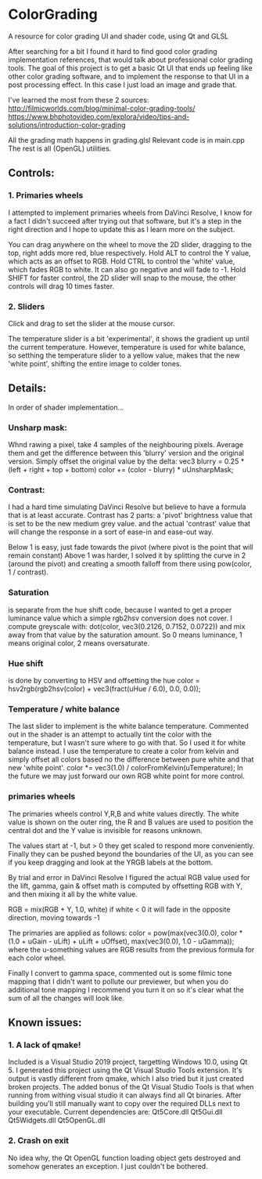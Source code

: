 # ColorGrading
A resource for color grading UI and shader code, using Qt and GLSL

After searching for a bit I found it hard to find good color grading implementation references, that would talk about professional color grading tools.
The goal of this project is to get a basic Qt UI that ends up feeling like other color grading software, and to implement the response
to that UI in a post processing effect. In this case I just load an image and grade that.

I've learned the most from these 2 sources:
http://filmicworlds.com/blog/minimal-color-grading-tools/
https://www.bhphotovideo.com/explora/video/tips-and-solutions/introduction-color-grading

All the grading math happens in grading.glsl
Relevant code is in main.cpp
The rest is all (OpenGL) utilities.

## Controls:
### 1. Primaries wheels
I attempted to implement primaries wheels from DaVinci Resolve, I know for a fact I didn't succeed after trying out that software,
but it's a step in the right direction and I hope to update this as I learn more on the subject.

You can drag anywhere on the wheel to move the 2D slider, dragging to the top, right adds more red, blue respectively.
Hold ALT to control the Y value, which acts as an offset to RGB.
Hold CTRL to control the 'white' value, which fades RGB to white. It can also go negative and will fade to -1.
Hold SHIFT for faster control, the 2D slider will snap to the mouse, the other controls will drag 10 times faster.

### 2. Sliders
Click and drag to set the slider at the mouse cursor.

The temperature slider is a bit 'experimental', it shows the gradient up until the current temperature.
However, temperature is used for white balance, so setthing the temperature slider to a yellow value, makes that the new 'white point',
shifting the entire image to colder tones.

## Details:
In order of shader implementation...

### Unsharp mask:
Whnd rawing a pixel, take 4 samples of the neighbouring pixels.
Average them and get the difference between this 'blurry' version and the original version.
Simply offset the original value by the delta:
vec3 blurry = 0.25 * (left + right + top + bottom)
color += (color - blurry) * uUnsharpMask;

### Contrast: 
I had a hard time simulating DaVinci Resolve but believe to have a formula that is at least accurate.
Contrast has 2 parts: 
a 'pivot' brightness value that is set to be the new medium grey value.
and the actual 'contrast' value that will change the response in a sort of ease-in and ease-out way.

Below 1 is easy, just fade towards the pivot (where pivot is the point that will remain constant)
Above 1 was harder, I solved it by splitting the curve in 2 (around the pivot) and creating a smooth
falloff from there using pow(color, 1 / contrast).

### Saturation
is separate from the hue shift code, because I wanted to get a proper luminance value
which a simple rgb2hsv conversion does not cover.
I compute greyscale with:
dot(color, vec3(0.2126, 0.7152, 0.0722))
and mix away from that value by the saturation amount.
So 0 means luminance, 1 means original color, 2 means oversaturate.

### Hue shift 
is done by converting to HSV and offsetting the hue
color = hsv2rgb(rgb2hsv(color) + vec3(fract(uHue / 6.0), 0.0, 0.0));

### Temperature / white balance
The last slider to implement is the white balance temperature.
Commented out in the shader is an attempt to actually tint the color with the temperature, but I wasn't sure where to go with that.
So I used it for white balance instead. I use the temperature to create a color from kelvin and simply offset all colors
based no the difference between pure white and that new 'white point'.
color *= vec3(1.0) / colorFromKelvin(uTemperature);
In the future we may just forward our own RGB white point for more control.

### primaries wheels 
The primaries wheels control Y,R,B and white values directly.
The white value is shown on the outer ring, the R and B values are used to position the central dot
and the Y value is invisible for reasons unknown.

The values start at -1, but > 0 they get scaled to respond more conveniently.
Finally they can be pushed beyond the boundaries of the UI, as you can see if you keep dragging and look at
the YRGB labels at the bottom.

By trial and error in DaVinci Resolve I figured the actual RGB value used for the lift, gamma, gain & offset math
is computed by offsetting RGB with Y, and then mixing it all by the white value.

RGB = mix(RGB + Y, 1.0, white)
if white < 0 it will fade in the opposite direction, moving towards -1

The primaries are applied as follows:
color = pow(max(vec3(0.0), color * (1.0 + uGain - uLift) + uLift + uOffset), max(vec3(0.0), 1.0 - uGamma));
where the u-something values are RGB results from the previous formula for each color wheel.

Finally I convert to gamma space, commented out is some filmic tone mapping that I didn't want to pollute
our previewer, but when you do additional tone mapping I recommend you turn it on so it's clear what the
sum of all the changes will look like.

## Known issues:
### 1. A lack of qmake!
Included is a Visual Studio 2019 project, targetting Windows 10.0, using Qt 5.
I generated this project using the Qt Visual Studio Tools extension.
It's output is vastly different from qmake, which I also tried but it just created broken projects.
The added bonus of the Qt Visual Studio Tools is that when running from withing visual studio it can always find all Qt binaries.
After building you'll still manually want to copy over the required DLLs next to your executable.
Current dependencies are:
Qt5Core.dll
Qt5Gui.dll
Qt5Widgets.dll
Qt5OpenGL.dll

### 2. Crash on exit
No idea why, the Qt OpenGL function loading object gets destroyed and somehow generates an exception. I just couldn't be bothered.
